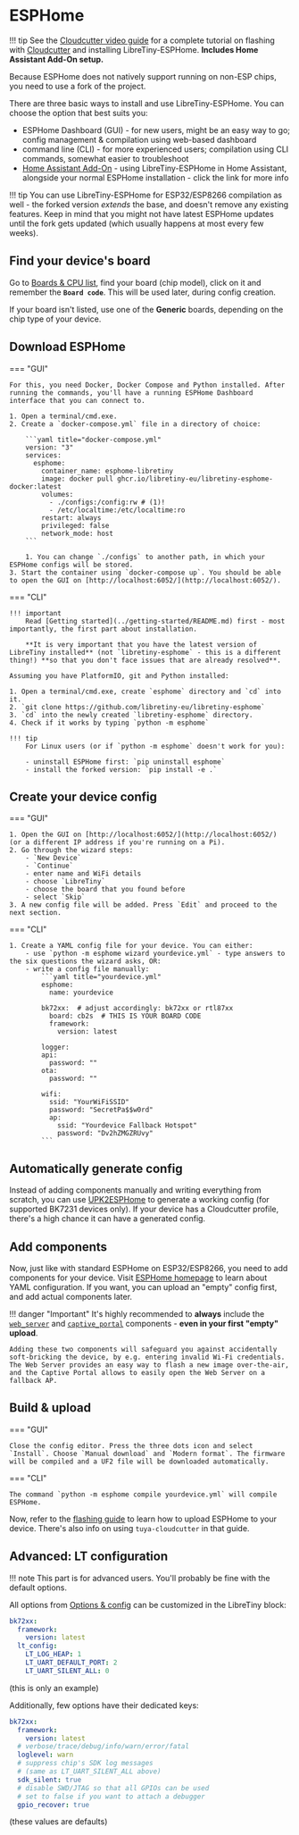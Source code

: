 # ESPHome

!!! tip
	See the [Cloudcutter video guide](https://www.youtube.com/watch?v=sSj8f-HCHQ0) for a complete tutorial on flashing with [Cloudcutter](https://github.com/tuya-cloudcutter/tuya-cloudcutter) and installing LibreTiny-ESPHome. **Includes Home Assistant Add-On setup.**

Because ESPHome does not natively support running on non-ESP chips, you need to use a fork of the project.

There are three basic ways to install and use LibreTiny-ESPHome. You can choose the option that best suits you:

- ESPHome Dashboard (GUI) - for new users, might be an easy way to go; config management & compilation using web-based dashboard
- command line (CLI) - for more experienced users; compilation using CLI commands, somewhat easier to troubleshoot
- [Home Assistant Add-On](https://github.com/libretiny-eu/esphome-hass-addon/pkgs/container/libretiny-esphome-hassio) - using LibreTiny-ESPHome in Home Assistant, alongside your normal ESPHome installation - click the link for more info

!!! tip
	You can use LibreTiny-ESPHome for ESP32/ESP8266 compilation as well - the forked version *extends* the base, and doesn't remove any existing features. Keep in mind that you might not have latest ESPHome updates until the fork gets updated (which usually happens at most every few weeks).

## Find your device's board

Go to [Boards & CPU list](../status/supported.md), find your board (chip model), click on it and remember the **`Board code`**. This will be used later, during config creation.

If your board isn't listed, use one of the **Generic** boards, depending on the chip type of your device.

## Download ESPHome

=== "GUI"

	For this, you need Docker, Docker Compose and Python installed. After running the commands, you'll have a running ESPHome Dashboard interface that you can connect to.

	1. Open a terminal/cmd.exe.
	2. Create a `docker-compose.yml` file in a directory of choice:

		```yaml title="docker-compose.yml"
		version: "3"
		services:
		  esphome:
		    container_name: esphome-libretiny
		    image: docker pull ghcr.io/libretiny-eu/libretiny-esphome-docker:latest
		    volumes:
		      - ./configs:/config:rw # (1)!
		      - /etc/localtime:/etc/localtime:ro
		    restart: always
		    privileged: false
		    network_mode: host
		```

		1. You can change `./configs` to another path, in which your ESPHome configs will be stored.
	3. Start the container using `docker-compose up`. You should be able to open the GUI on [http://localhost:6052/](http://localhost:6052/).

=== "CLI"

	!!! important
		Read [Getting started](../getting-started/README.md) first - most importantly, the first part about installation.

		**It is very important that you have the latest version of LibreTiny installed** (not `libretiny-esphome` - this is a different thing!) **so that you don't face issues that are already resolved**.

	Assuming you have PlatformIO, git and Python installed:

	1. Open a terminal/cmd.exe, create `esphome` directory and `cd` into it.
	2. `git clone https://github.com/libretiny-eu/libretiny-esphome`
	3. `cd` into the newly created `libretiny-esphome` directory.
	4. Check if it works by typing `python -m esphome`

	!!! tip
		For Linux users (or if `python -m esphome` doesn't work for you):

		- uninstall ESPHome first: `pip uninstall esphome`
		- install the forked version: `pip install -e .`

## Create your device config

=== "GUI"

	1. Open the GUI on [http://localhost:6052/](http://localhost:6052/) (or a different IP address if you're running on a Pi).
	2. Go through the wizard steps:
		- `New Device`
		- `Continue`
		- enter name and WiFi details
		- choose `LibreTiny`
		- choose the board that you found before
		- select `Skip`
	3. A new config file will be added. Press `Edit` and proceed to the next section.

=== "CLI"

	1. Create a YAML config file for your device. You can either:
		- use `python -m esphome wizard yourdevice.yml` - type answers to the six questions the wizard asks, OR:
		- write a config file manually:
			```yaml title="yourdevice.yml"
			esphome:
			  name: yourdevice

			bk72xx:  # adjust accordingly: bk72xx or rtl87xx
			  board: cb2s  # THIS IS YOUR BOARD CODE
			  framework:
			    version: latest

			logger:
			api:
			  password: ""
			ota:
			  password: ""

			wifi:
			  ssid: "YourWiFiSSID"
			  password: "SecretPa$$w0rd"
			  ap:
			    ssid: "Yourdevice Fallback Hotspot"
			    password: "Dv2hZMGZRUvy"
			```

## Automatically generate config

Instead of adding components manually and writing everything from scratch, you can use [UPK2ESPHome](https://upk.libretiny.eu/) to generate a working config (for supported BK7231 devices only). If your device has a Cloudcutter profile, there's a high chance it can have a generated config.

## Add components

Now, just like with standard ESPHome on ESP32/ESP8266, you need to add components for your device. Visit [ESPHome homepage](https://esphome.io/) to learn about YAML configuration. If you want, you can upload an "empty" config first, and add actual components later.

!!! danger "Important"
	It's highly recommended to **always** include the [`web_server`](https://esphome.io/components/web_server.html) and [`captive_portal`](https://esphome.io/components/captive_portal.html) components - **even in your first "empty" upload**.

	Adding these two components will safeguard you against accidentally soft-bricking the device, by e.g. entering invalid Wi-Fi credentials. The Web Server provides an easy way to flash a new image over-the-air, and the Captive Portal allows to easily open the Web Server on a fallback AP.

## Build & upload

=== "GUI"

	Close the config editor. Press the three dots icon and select `Install`. Choose `Manual download` and `Modern format`. The firmware will be compiled and a UF2 file will be downloaded automatically.

=== "CLI"

	The command `python -m esphome compile yourdevice.yml` will compile ESPHome.

Now, refer to the [flashing guide](../flashing/esphome.md) to learn how to upload ESPHome to your device. There's also info on using `tuya-cloudcutter` in that guide.

## Advanced: LT configuration

!!! note
	This part is for advanced users. You'll probably be fine with the default options.

All options from [Options & config](../dev/config.md) can be customized in the LibreTiny block:

```yaml title="yourdevice.yml"
bk72xx:
  framework:
    version: latest
  lt_config:
    LT_LOG_HEAP: 1
    LT_UART_DEFAULT_PORT: 2
    LT_UART_SILENT_ALL: 0
```
(this is only an example)

Additionally, few options have their dedicated keys:

```yaml title="yourdevice.yml"
bk72xx:
  framework:
    version: latest
  # verbose/trace/debug/info/warn/error/fatal
  loglevel: warn
  # suppress chip's SDK log messages
  # (same as LT_UART_SILENT_ALL above)
  sdk_silent: true
  # disable SWD/JTAG so that all GPIOs can be used
  # set to false if you want to attach a debugger
  gpio_recover: true
```
(these values are defaults)
